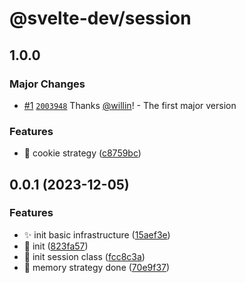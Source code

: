 # @svelte-dev/session

## 1.0.0

### Major Changes

- [#1](https://github.com/willin/svelte-turbo/pull/1) [`2003948`](https://github.com/willin/svelte-turbo/commit/2003948cde7de474f0da4c2f5132ed26afe05210) Thanks [@willin](https://github.com/willin)! - The first major version

### Features

- :tada: cookie strategy ([c8759bc](https://github.com/willin/svelte-session/commit/c8759bca6f4bee0d11a52f9f159bd9ccfa485b08))

## 0.0.1 (2023-12-05)

### Features

- :sparkles: init basic infrastructure ([15aef3e](https://github.com/willin/svelte-session/commit/15aef3e5015d2c1e0e24d3ba324a92dadabd0914))
- :tada: init ([823fa57](https://github.com/willin/svelte-session/commit/823fa57aa6a4ac33dafb22096ccfdca70c216120))
- :tada: init session class ([fcc8c3a](https://github.com/willin/svelte-session/commit/fcc8c3aca8456b4570452f0280f4fe26318b023f))
- :tada: memory strategy done ([70e9f37](https://github.com/willin/svelte-session/commit/70e9f375c85a0d30eec8044885ac2f0e06739ad4))
